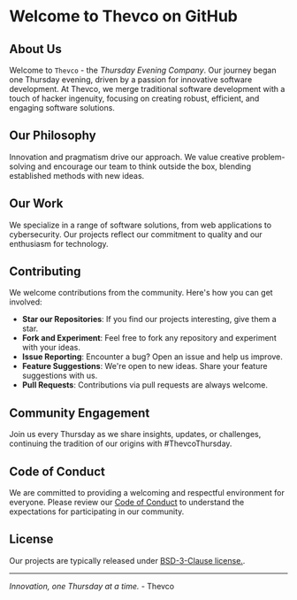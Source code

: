 # Welcome to Thevco on GitHub

## About Us
Welcome to `Thevco` - the *Thursday Evening Company*. Our journey began one Thursday evening, driven by a passion for innovative software development. At Thevco, we merge traditional software development with a touch of hacker ingenuity, focusing on creating robust, efficient, and engaging software solutions.

## Our Philosophy
Innovation and pragmatism drive our approach. We value creative problem-solving and encourage our team to think outside the box, blending established methods with new ideas.

## Our Work
We specialize in a range of software solutions, from web applications to cybersecurity. Our projects reflect our commitment to quality and our enthusiasm for technology.

## Contributing
We welcome contributions from the community. Here's how you can get involved:
- **Star our Repositories**: If you find our projects interesting, give them a star.
- **Fork and Experiment**: Feel free to fork any repository and experiment with your ideas.
- **Issue Reporting**: Encounter a bug? Open an issue and help us improve.
- **Feature Suggestions**: We're open to new ideas. Share your feature suggestions with us.
- **Pull Requests**: Contributions via pull requests are always welcome.


## Community Engagement
Join us every Thursday as we share insights, updates, or challenges, continuing the tradition of our origins with #ThevcoThursday.

## Code of Conduct
We are committed to providing a welcoming and respectful environment for everyone. Please review our [Code of Conduct](CODEOFCONDUCT.md) to understand the expectations for participating in our community.

## License
Our projects are typically released under [BSD-3-Clause license.](./LICENSE).

---

*Innovation, one Thursday at a time.* - Thevco

